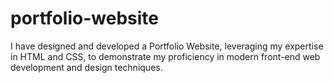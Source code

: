 # portfolio-website
I have designed and developed a Portfolio Website, leveraging my expertise in HTML and CSS, to demonstrate my proficiency in modern front-end web development and design techniques.
